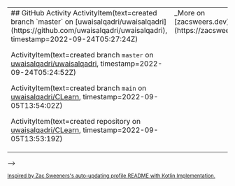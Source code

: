    <!-- Currently working on [Slack](https://slack.com/). Read [my blog](https://zacsweers.dev/) or [follow me on Twitter](https://twitter.com/ZacSweers). -->
   <table><tr><td valign="top" width="60%">
   ## GitHub Activity
   <!-- githubActivity starts -->
       ActivityItem(text=created branch `master` on [uwaisalqadri/uwaisalqadri](https://github.com/uwaisalqadri/uwaisalqadri), timestamp=2022-09-24T05:27:24Z)

   ActivityItem(text=created branch `master` on [uwaisalqadri/uwaisalqadri](https://github.com/uwaisalqadri/uwaisalqadri), timestamp=2022-09-24T05:24:52Z)

   ActivityItem(text=created branch `main` on [uwaisalqadri/CLearn](https://github.com/uwaisalqadri/CLearn), timestamp=2022-09-05T13:54:02Z)

   ActivityItem(text=created repository on [uwaisalqadri/CLearn](https://github.com/uwaisalqadri/CLearn), timestamp=2022-09-05T13:53:19Z)
   <!-- githubActivity ends -->
   </td><td valign="top" width="40%">
<!--   
   ## On My Blog
   <!-- blog starts -->
   <!-- blog ends -->
   _More on [zacsweers.dev](https://zacsweers.dev/)_
   </td></tr></table>
-->   
   
   <sub><a href="https://github.com/ZacSweers/ZacSweers/">Inspired by Zac Sweeners's auto-updating profile README with Kotlin Implementation.</a></sub>